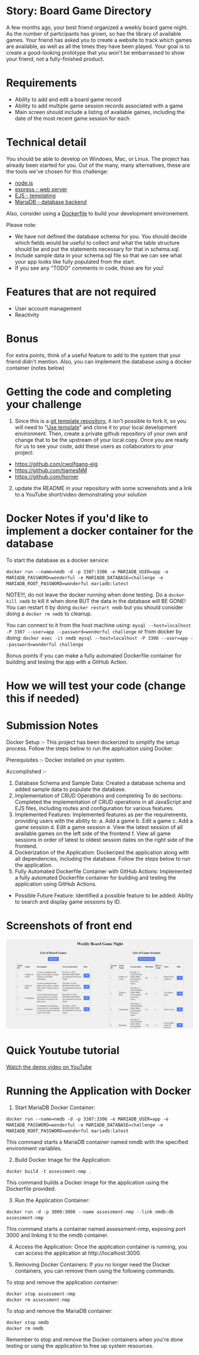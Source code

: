 Story: Board Game Directory
=====

A few months ago, your best friend organized a weekly board game night. As the number of participants
has grown, so has the library of available games. Your friend has asked you to create a website to
track which games are available, as well as all the times they have been played. Your goal is to
create a good-looking prototype that you won't be embarrassed to show your friend, not a fully-finished
product.

Requirements
=====

* Ability to add and edit a board game record
* Ability to add multiple game session records associated with a game
* Main screen should include a listing of available games, including the date of the most recent game session for each

Technical detail
=====

You should be able to develop on Windows, Mac, or Linux. The project has already been started for you. Out of the many, many alternatives, these are the tools we've chosen for this challenge:

* <a href="https://nodejs.org/en/">node.js</a>
* <a href="https://expressjs.com/">express - web server</a>
* <a href="https://ejs.co/">EJS - templating</a>
* <a href="https://mariadb.org/">MariaDB - database backend</a>

Also, consider using a [Dockerfile](https://docs.docker.com/engine/reference/builder/) to build your development environement.


Please note:

* We have not defined the database schema for you. You should decide which fields would be useful to collect and what the table structure should be and put the statements necessary for that in schema.sql.
* Include sample data in your schema.sql file so that we can see what your app looks like fully populated from the start.
* If you see any "TODO" comments in code, those are for you!

Features that are not required
=====

* User account management
* Reactivity

Bonus
=====

For extra points, think of a useful feature to add to the system that your friend didn't mention. Also, you can implement the database using a docker container (notes below)

Getting the code and completing your challenge
=====

1) Since this is a [git template repository](https://docs.github.com/en/repositories/creating-and-managing-repositories/creating-a-repository-from-a-template), it isn't possible to fork it, so you will need to "[Use template](https://docs.github.com/assets/cb-77734/mw-1440/images/help/repository/use-this-template-button.webp)" and clone it to your local development environment. Then, create a private github repository of your own and change that to be the upstream of your local copy. Once you are ready for us to see your code, add these users as collaborators to your project:

* https://github.com/cwolfgang-eig
* https://github.com/tjamesNM
* https://github.com/horner

2) update the README in your repository with some screenshots and a link to a YouTube short/video demonstrating your solution 


Docker Notes if you'd like to implement a docker container for the database
============
To start the database as a docker service:
```
docker run --name=nmdb -d -p 3307:3306 -e MARIADB_USER=app -e MARIADB_PASSWORD=wonderful -e MARIADB_DATABASE=challenge -e MARIADB_ROOT_PASSWORD=wonderful mariadb:latest
```
NOTE!!!, do not leave the docker running when done testing.  Do a `docker kill nmdb` to kill it when done BUT the data in the database will BE GONE!  You can restart it by doing `docker restart nmdb` but you should consider doing a `docker rm nmdb` to cleanup.

You can connect to it from the host machine using:
`mysql --host=localhost -P 3307 --user=app --password=wonderful challenge`
or from docker by doing:
`docker exec -it nmdb mysql --host=localhost -P 3306 --user=app --password=wonderful challenge`

Bonus points if you can make a fully automated Dockerfile container for building and testing the app with a GitHub Action.


How we will test your code (change this if needed)
=====

Submission Notes
======
Docker Setup :- This project has been dockerized to simplify the setup process. Follow the steps below to run the application using Docker.

Prerequisites :- Docker installed on your system.

Accomplished :-
1. Database Schema and Sample Data: Created a database schema and added sample data to populate the database.
2. Implementation of CRUD Operations and completing To do sections: Completed the implementation of CRUD operations in all JavaScript and EJS files, including routes and configuration for various features.
3. Implemented Features: Implemented features as per the requirements, providing users with the ability to:
    a. Add a game
    b. Edit a game
    c. Add a game session
    d. Edit a game session
    e. View the latest session of all available games on the left side of the frontend
    f. View all game sessions in order of latest to oldest session dates on the right side of the frontend.
4. Dockerization of the Application: Dockerized the application along with all dependencies, including the database. Follow the steps below to run the application.
5. Fully Automated Dockerfile Container with GitHub Actions: Implemented a fully automated Dockerfile container for building and testing the application using GitHub Actions.
* Possible Future Feature: Identified a possible feature to be added: Ability to search and display game sessions by ID.

Screenshots of front end 
===
![Webpage-1](Webpage-1.png)

Quick Youtube tutorial  
===
[Watch the demo video on YouTube](https://www.youtube.com/watch?)

Running the Application with Docker
===

1) Start MariaDB Docker Container:
```
docker run --name=nmdb -d -p 3307:3306 -e MARIADB_USER=app -e MARIADB_PASSWORD=wonderful -e MARIADB_DATABASE=challenge -e MARIADB_ROOT_PASSWORD=wonderful mariadb:latest
```
This command starts a MariaDB container named nmdb with the specified environment variables.

2) Build Docker Image for the Application:
```
docker build -t assessment-nmp .
```
This command builds a Docker image for the application using the Dockerfile provided.

3) Run the Application Container:
```
docker run -d -p 3000:3000 --name assessment-nmp --link nmdb:db assessment-nmp
```
This command starts a container named assessment-nmp, exposing port 3000 and linking it to the nmdb container.

4) Access the Application: Once the application container is running, you can access the application at http://localhost:3000.

5) Removing Docker Containers: If you no longer need the Docker containers, you can remove them using the following commands:

To stop and remove the application container:

```
docker stop assessment-nmp
docker rm assessment-nmp
```

To stop and remove the MariaDB container:

```
docker stop nmdb
docker rm nmdb
```

Remember to stop and remove the Docker containers when you're done testing or using the application to free up system resources.
